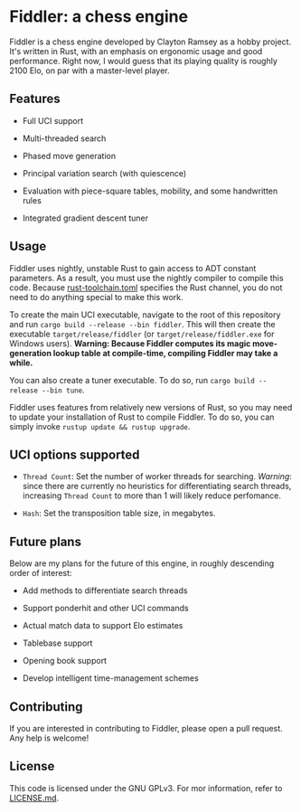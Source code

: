 # Fiddler: a chess engine

Fiddler is a chess engine developed by Clayton Ramsey as a hobby project.
It's written in Rust, with an emphasis on ergonomic usage and good performance.
Right now, I would guess that its playing quality is roughly 2100 Elo, on par with a master-level
player.

## Features

- Full UCI support

- Multi-threaded search

- Phased move generation

- Principal variation search (with quiescence)

- Evaluation with piece-square tables, mobility, and some handwritten rules

- Integrated gradient descent tuner

## Usage

Fiddler uses nightly, unstable Rust to gain access to ADT constant parameters.
As a result, you must use the nightly compiler to compile this code.
Because [rust-toolchain.toml](rust-toolchain.toml) specifies the Rust channel, you do not
need to do anything special to make this work.

To create the main UCI executable, navigate to the root of this repository and run
`cargo build --release --bin fiddler`.
This will then create the executable `target/release/fiddler` (or `target/release/fiddler.exe` for
Windows users). **Warning: Because Fiddler computes its magic move-generation lookup table at
compile-time, compiling Fiddler may take a while.**

You can also create a tuner executable.
To do so, run `cargo build --release --bin tune`.

Fiddler uses features from relatively new versions of Rust, so you may need to update your
installation of Rust to compile Fiddler. To do so, you can simply invoke
`rustup update && rustup upgrade`.

## UCI options supported

- `Thread Count`: Set the number of worker threads for searching.
  _Warning_: since there are currently no heuristics for differentiating search threads, increasing
  `Thread Count` to more than 1 will likely reduce perfomance.

- `Hash`: Set the transposition table size, in megabytes.

## Future plans

Below are my plans for the future of this engine, in roughly descending order of
interest:

- Add methods to differentiate search threads

- Support ponderhit and other UCI commands

- Actual match data to support Elo estimates

- Tablebase support

- Opening book support

- Develop intelligent time-management schemes

## Contributing

If you are interested in contributing to Fiddler, please open a pull request.
Any help is welcome!

## License

This code is licensed under the GNU GPLv3. For mor information, refer to [LICENSE.md](LICENSE.md).
